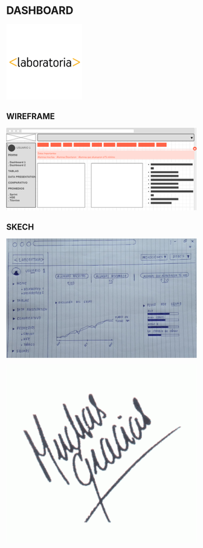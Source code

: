 # **DASHBOARD**
![](assets/img/Laboratoria_Logo.png)

## WIREFRAME
![](assets/img/wireframe.png)

## SKECH
![](assets/img/skt.jpg)


![](assets/img/muchas-gracias.gif)